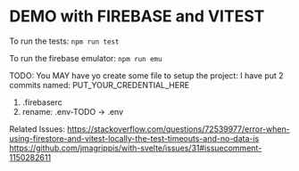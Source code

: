 # DEMO with FIREBASE and VITEST

To run the tests:
`npm run test`

To run the firebase emulator:
`npm run emu`

TODO: You MAY have yo create some file to setup the project:
I have put 2 commits named: PUT_YOUR_CREDENTIAL_HERE
1. .firebaserc
2. rename: .env-TODO -> .env

Related Issues:
https://stackoverflow.com/questions/72539977/error-when-using-firestore-and-vitest-locally-the-test-timeouts-and-no-data-is
https://github.com/jmagrippis/with-svelte/issues/31#issuecomment-1150282611
